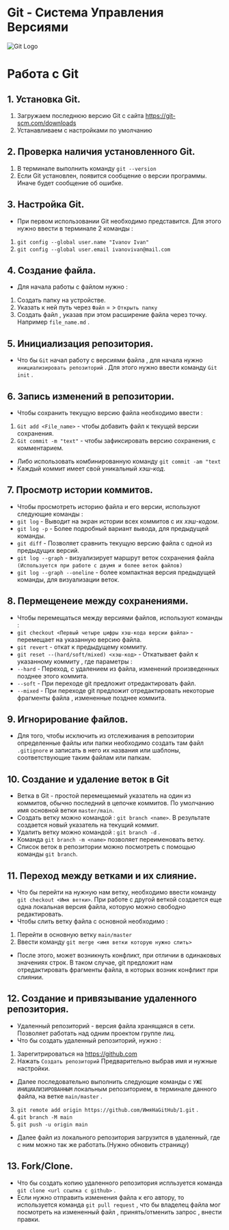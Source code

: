 # Git - Система Управления Версиями 
![Git Logo](Example.jpg.jpeg)

# Работа с Git 

## 1. Установка Git.

1. Загружаем последнюю версию Git с сайта https://git-scm.com/downloads
2.  Устанавливаем с настройками по умолчанию 

## 2. Проверка наличия установленного Git. 

1. В терминале выполнить команду `git --version`
2. Если Git установлен, появится сообщение о версии программы. Иначе будет сообщение об ошибке.

## 3. Настройка Git. 

* При первом использовании Git необходимо представится. 
Для этого нужно ввести в терминале 2 команды : 
1.  `git config --global user.name "Ivanov Ivan"`
2.  `git config --global user.email ivanovivan@mail.com`

## 4. Создание файла.

* Для начала работы с файлом нужно :
1. Создать папку на устройстве.
2. Указать к ней путь через `Файл` = > `Открыть папку`
3. Создать файл , указав при этом расширение файла через точку. Например `file_name.md` .

## 5.  Инициализация репозитория. 

* Что бы `Git` начал работу с версиями файла , для начала нужно `инициализировать репозиторий` . Для этого нужно ввести команду `Git init` .

## 6. Запись изменений в репозитории.

* Чтобы сохранить текущую версию файла необходимо ввести : 
1. `Git add <File_name>` - чтобы добавить файл к текущей версии сохранения.
2. `Git commit -m "text"` - чтобы зафиксировать версию сохранения, с комментарием.
* Либо использовать комбинированную команду `git commit -am "text`
* Каждый коммит имеет свой уникальный *хэш-код*.

## 7. Просмотр истории коммитов. 

* Чтобы просмотреть историю файла и его версии, используют следующие команды :
* `git log` - Выводит на экран истории всех коммитов с их *хэш-кодом*.
* `git log -p` - Более подробный вариант вывода, для предыдущей команды.
* `git diff` - Позволяет сравнить текущую версию файла с одной из предыдущих версий.
* `git log --graph` - визуализирует маршрут веток сохранения файла `(Используется при работе с двумя и более веток файлов)` 
* `git log --graph --oneline` - более компактная версия предыдущей команды, для визуализации веток. 

## 8. Пермещенеие между сохранениями. 

* Чтобы перемещаться между версиями файлов, используют команды :
* `git checkout <Первый четыре цифры хэш-кода версии файла>` - перемещает на указанную версию файла.
* `git revert` - откат к предыдущему коммиту.
* `git reset --(hard/soft/mixed) <хэш-код>` - Откатывает файл к указанному коммиту , где параметры :
* `--hard` - Переход, с удалением из файла, изменений произведенных позднее этого коммита.
* `--soft` - При переходе git предложит отредактировать файл.
* `--mixed` - При переходе git предложит отредактировать некоторые фрагменты файла , измененные позднее коммита.  

## 9. Игнорирование файлов.

* Для того, чтобы исключить из отслеживания в репозитории определенные файлы или папки необходимо создать там файл `.gitignore` и записать в него их названия или шаблоны, соответствующие таким файлам или папкам. 

## 10. Создание и удаление веток в Git

* Ветка в Git - простой перемещаемый указатель на один из коммитов, обычно последний в цепочке коммитов. По умолчанию имя основной ветки `master/main`. 
* Создать ветку можно командой : `git branch <name>`. В результате создается новый указатель на текущий коммит.
* Удалить ветку можно командой : `git branch -d` . 
* Команда `git branch -m <name>` позволяет переименовать ветку. 
* Список веток в репозитории можно посмотреть с помощью команды  `git branch`. 

## 11. Переход между ветками и их слияние.

* Что бы перейти на нужную нам ветку, необходимо ввести команду `git checkout <Имя ветки>`. При работе с другой веткой создается еще одна локальная версия файла, которую можно свободно редактировать.
* Чтобы слить ветку файла с основной необходимо :
1. Перейти в основную ветку `main/master`
2. Ввести команду `git merge <имя ветки которую нужно слить>`
* После этого, может возникнуть конфликт, при отличии в одинаковых значениях строк. В таком случае, git предложит нам отредактировать фрагменты файла, в которых возник конфликт при слиянии.

## 12. Создание и привязывание удаленного репозитория. 

* Удаленный репозиторий - версия файла хранящаяся в сети. Позволяет работать над одним проектом группе лиц.
* Что бы создать удаленный репозиторий, нужно :
1. Зарегитрироваться на https://github.com
2. Нажать `Создать репозиторий` Предварительно выбрав имя и нужные настройки.
* Далее последовательно выполнить следующие команды с `УЖЕ ИНИЦИАЛИЗИРОВАННЫМ` локальным репозиторием, в терминале данного файла, на ветке `main/master` .
3. `git remote add origin https://github.com/ИмяНаGitHub/1.git` .
4. `git branch -M main`
5. `git push -u origin main`
* Далее файл из локального репозитория загрузится в удаленный, где с ним можно так же работать.(Нужно обновить страницу)

## 13. Fork/Clone.
* Что бы создать копию удаленного репозитория испльзуется команда `git clone <url ссылка с github>` .
* Если нужно отправить изменения файла к его автору, то используется команда `git pull request` , что бы владелец файла мог посмотреть на измененный файл , принять/отменить запрос , внести правки. 

